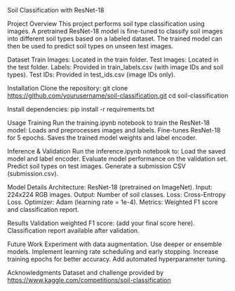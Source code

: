Soil Classification with ResNet-18

Project Overview
This project performs soil type classification using images. A pretrained ResNet-18 model is fine-tuned to classify soil images into different soil types based on a labeled dataset. The trained model can then be used to predict soil types on unseen test images.

Dataset
Train Images: Located in the train folder.
Test Images: Located in the test folder.
Labels: Provided in train_labels.csv (with image IDs and soil types).
Test IDs: Provided in test_ids.csv (image IDs only).

Installation
Clone the repository:
git clone https://github.com/yourusername/soil-classification.git
cd soil-classification

Install dependencies:
pip install -r requirements.txt

Usage
Training
Run the training.ipynb notebook to train the ResNet-18 model:
Loads and preprocesses images and labels.
Fine-tunes ResNet-18 for 5 epochs.
Saves the trained model weights and label encoder.

Inference & Validation
Run the inference.ipynb notebook to:
Load the saved model and label encoder.
Evaluate model performance on the validation set.
Predict soil types on test images.
Generate a submission CSV (submission.csv).

Model Details
Architecture: ResNet-18 (pretrained on ImageNet).
Input: 224x224 RGB images.
Output: Number of soil classes.
Loss: Cross-Entropy Loss.
Optimizer: Adam (learning rate = 1e-4).
Metrics: Weighted F1 score and classification report.

Results
Validation weighted F1 score: (add your final score here).
Classification report available after validation.

Future Work
Experiment with data augmentation.
Use deeper or ensemble models.
Implement learning rate scheduling and early stopping.
Increase training epochs for better accuracy.
Add automated hyperparameter tuning.

Acknowledgments
Dataset and challenge provided by https://www.kaggle.com/competitions/soil-classification 

